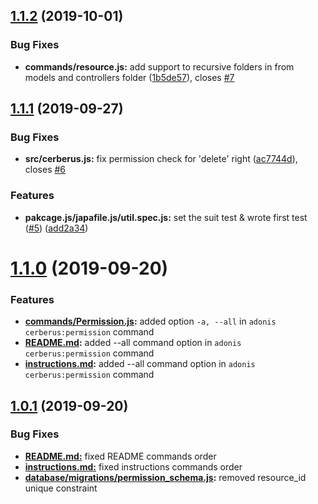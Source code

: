 ## [1.1.2](https://github.com/QuantumLabsLtda/adonisjs-cerberus/compare/1.1.1...1.1.2) (2019-10-01)

### Bug Fixes

* **commands/resource.js:** add support to recursive folders in from models and controllers folder ([1b5de57](https://github.com/QuantumLabsLtda/adonisjs-cerberus/commit/1b5de57)), closes [#7](https://github.com/QuantumLabsLtda/adonisjs-cerberus/issues/7)

## [1.1.1](https://github.com/QuantumLabsLtda/adonisjs-cerberus/compare/1.1.0...1.1.1) (2019-09-27)

### Bug Fixes

* **src/cerberus.js:** fix permission check for 'delete' right ([ac7744d](https://github.com/QuantumLabsLtda/adonisjs-cerberus/commit/ac7744d)), closes [#6](https://github.com/QuantumLabsLtda/adonisjs-cerberus/issues/6)

### Features

* **pakcage.js/japafile.js/util.spec.js:** set the suit test & wrote first test ([#5](https://github.com/QuantumLabsLtda/adonisjs-cerberus/issues/5)) ([add2a34](https://github.com/QuantumLabsLtda/adonisjs-cerberus/commit/add2a34))

# [1.1.0](https://github.com/QuantumLabsLtda/adonisjs-cerberus/compare/1.0.1...1.1.0) (2019-09-20)

### Features

* **[commands/Permission.js](commands/Permission.js):** added option `-a, --all` in `adonis cerberus:permission` command
* **[README.md](README.md):** added --all command option in `adonis cerberus:permission` command
* **[instructions.md](instructions.md):**  added --all command option in `adonis cerberus:permission` command

## [1.0.1](https://github.com/QuantumLabsLtda/adonisjs-cerberus/compare/1.0.0...1.0.1) (2019-09-20)

### Bug Fixes

* **[README.md:](README.md:)** fixed README commands order
* **[instructions.md:](instructions.md:)** fixed instructions commands order
* **[database/migrations/permission_schema.js](database/migrations/permission_schema.js):** removed resource_id unique constraint
